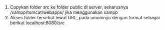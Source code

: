 1. Copykan folder src ke folder public di server, seharusnya /xampp/tomcat/webapps/ jika menggunakan xampp
2. Akses folder tersebut lewat URL, pada umumnya dengan format sebagai berikut localhost:8080/src
